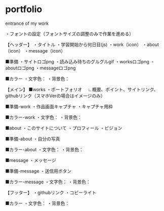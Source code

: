 # portfolio
entrance of my work

<!-- -----------------------------------------------------	
跳ばしたタスク
----------------------------------------------------- -->
・フォントの設定（フォントサイズの調整のみで作業を進める）

<!-- -----------------------------------------------------	
index.html
----------------------------------------------------- -->
【ヘッダー】
・タイトル
・学習開始から何日目(js)
・work（icon）
・about（icon）
・message（icon）

■準備
・サイトロゴpng
・読み込み待ちのグルグルgif
・worksロゴpng
・aboutロゴpng
・messageロゴpng

■カラー
・文字色：
・背景色：


【メイン】
■works
・ポートフォリオ
　∟概要、ポイント、サイトリンク、githubリンク（スマホVerの場合はイメージのみ）  

■準備-work
・作品画面キャプチャ
・キャプチャ用枠

■カラー-work
・文字色：
・背景色：


■about
・このサイトについて
・プロフィール
・ビジョン

■準備-about
・自分の写真

■カラー-about
・文字色：
・背景色：


■message
・メッセージ

■準備-message
・送信用ボタン

■カラー-message
・文字色：
・背景色：


【フッター】
・githubリンク
・コピーライト

■カラー
・文字色：
・背景色：